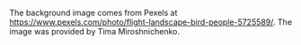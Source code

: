 The background image comes from Pexels at https://www.pexels.com/photo/flight-landscape-bird-people-5725589/. 
The image was provided by Tima Miroshnichenko. 
